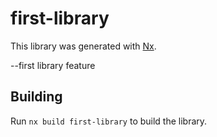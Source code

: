 # first-library

This library was generated with [Nx](https://nx.dev).

--first library feature

## Building

Run `nx build first-library` to build the library.

